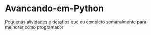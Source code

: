 # Avancando-em-Python

Pequenas atividades e desafios que eu completo semanalmente para melhorar como programador
